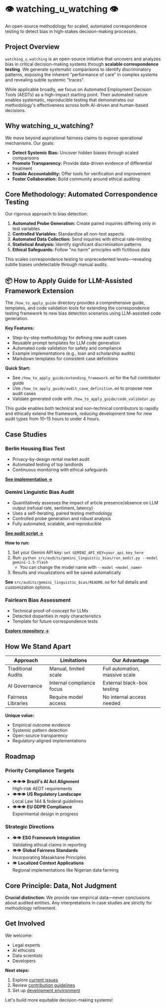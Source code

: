 # 👁️ watching_u_watching 👁️

An open-source methodology for scaled, automated correspondence testing to detect bias in high-stakes decision-making processes.

## Project Overview

`watching_u_watching` is an open-source initiative that uncovers and analyzes bias in critical decision-making systems through **scalable correspondence testing**. We generate systematic comparisons to identify discriminatory patterns, exposing the inherent "performance of care" in complex systems and revealing subtle systemic "traces".

While applicable broadly, we focus on Automated Employment Decision Tools (AEDTs) as a high-impact starting point. Their automated nature enables systematic, reproducible testing that demonstrates our methodology's effectiveness across both AI-driven and human-based decisions.


## Why watching_u_watching?

We move beyond aspirational fairness claims to expose operational mechanisms. Our goals:

* **Detect Systemic Bias:** Uncover hidden biases through scaled comparisons
* **Promote Transparency:** Provide data-driven evidence of differential treatment
* **Enable Accountability:** Offer tools for verification and improvement
* **Foster Collaboration:** Build community around ethical auditing


## Core Methodology: Automated Correspondence Testing

Our rigorous approach to bias detection:

1. **Automated Probe Generation:** Create paired inquiries differing only in test variables
2. **Controlled Variables:** Standardize all non-test aspects
3. **Automated Data Collection:** Send inquiries with ethical rate-limiting
4. **Statistical Analysis:** Identify significant discrimination patterns
5. **Ethical Safeguards:** Follow "no harm" principles with fictitious data

This scales correspondence testing to unprecedented levels—revealing subtle biases undetectable through manual audits.

## 📦 How to Apply Guide for LLM-Assisted Framework Extension

The `/how_to_apply_guide` directory provides a comprehensive guide, templates, and code validation tools for extending the correspondence testing framework to new bias detection scenarios using LLM-assisted code generation.

**Key Features:**
- Step-by-step methodology for defining new audit cases
- Reusable prompt templates for LLM code generation
- Automated code validation for safety and compliance
- Example implementations (e.g., loan and scholarship audits)
- Markdown templates for consistent case definitions

**Quick Start:**
- See `/how_to_apply_guide/extending_framework.md` for the full contributor guide
- Use `/how_to_apply_guide/audit_case_definition.md` to propose new audit cases
- Validate generated code with `/how_to_apply_guide/code_validator.py`

This guide enables both technical and non-technical contributors to rapidly and ethically extend the framework, reducing development time for new audit types from 10–15 hours to under 4 hours.

## Case Studies


### Berlin Housing Bias Test
* Privacy-by-design rental market audit
* Automated testing of top landlords
* Continuous monitoring with ethical safeguards

**[See implementation →](./implementations/berlin_housing_bias_test/IMPLEMENTATION_SUMMARY.md)**



### Gemini Linguistic Bias Audit
* Quantitatively assesses the impact of article presence/absence on LLM output (refusal rate, sentiment, latency)
* Uses a self-iterating, paired testing methodology
* Controlled probe generation and robust analysis
* Fully automated, scalable, and reproducible

**[See audit script →](./src/audits/gemini_linguistic_bias/run_audit.py)**


**How to run:**
1. Set your Gemini API key: `set GEMINI_API_KEY=your_api_key_here`
2. Run: `python src/audits/gemini_linguistic_bias/run_audit.py --model gemini-1.5-flash`
   - You can change the model name with `--model <model_name>`
3. Results and visualizations will be saved automatically

**See** `src/audits/gemini_linguistic_bias/README.md` for full details and customization options.


### Fairlearn Bias Assessment
* Technical proof-of-concept for LLMs
* Detected disparities in reply characteristics
* Template for future correspondence tests

**[Explore repository →](./implementations/watching_fairlearn_and_learning/)**

## How We Stand Apart

| Approach            | Limitations                | Our Advantage                  |
|---------------------|---------------------------|---------------------------------|
| Traditional Audits  | Manual, limited scale     | Full automation, massive scale |
| AI Governance       | Internal compliance focus | External black-box testing     |
| Fairness Libraries  | Require model access      | No internal access needed      |

**Unique value:**

* Empirical outcome evidence
* Systemic pattern detection
* Open-source transparency
* Regulatory-aligned implementations

## Roadmap


### Priority Compliance Targets
* 👁️👁️👁️ **Brazil's AI Act Alignment**  
  High-risk AEDT requirements
* 👁️👁️👁️ **US Regulatory Landscape**  
  Local Law 144 & federal guidelines
* 👁️👁️👁️ **EU GDPR Compliance**  
  Experimental design in progress


### Strategic Directions
* 👁️👁️ **ESG Framework Integration**  
  Validating ethical claims in reporting
* 👁️👁️ **Global Fairness Standards**  
  Incorporating Masakhane Principles
* 👁️ **Localized Context Applications**  
  Regional implementations like Nigerian data farming


## Core Principle: Data, Not Judgment

**Crucial distinction:** We provide raw empirical data—never conclusions about audited entities. Any interpretations in case studies are strictly for methodology refinement.


## Get Involved

We welcome:
* Legal experts
* AI ethicists
* Data scientists
* Developers

**Next steps:**
1. Explore [current issues](https://github.com/genaforvena/watching_u_watching/issues)
2. Review [contribution guidelines](./CONTRIBUTING.md)
3. Set up [development environment](./setup_guide.md)

Let's build more equitable decision-making systems!